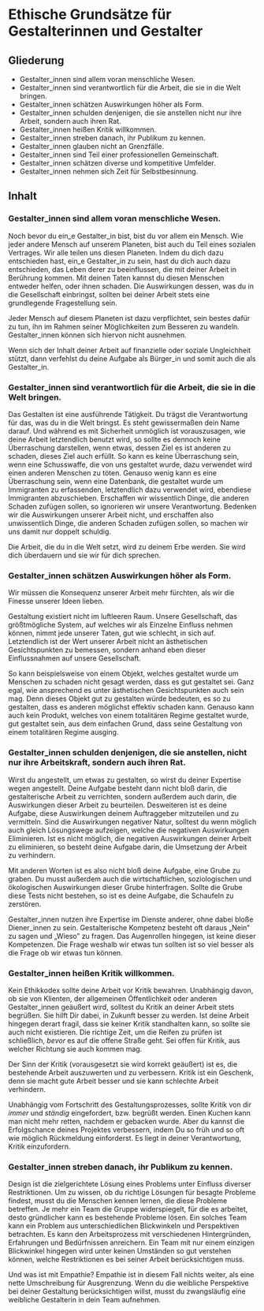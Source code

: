 # Ethische Grundsätze für Gestalterinnen und Gestalter

## Gliederung
- Gestalter_innen sind allem voran menschliche Wesen.
- Gestalter_innen sind verantwortlich für die Arbeit, die sie in die Welt bringen.
- Gestalter_innen schätzen Auswirkungen höher als Form.
- Gestalter_innen schulden denjenigen, die sie anstellen nicht nur ihre Arbeit, sondern auch ihren Rat.
- Gestalter_innen heißen Kritik willkommen.
- Gestalter_innen streben danach, ihr Publikum zu kennen.
- Gestalter_innen glauben nicht an Grenzfälle.
- Gestalter_innen sind Teil einer professionellen Gemeinschaft.
- Gestalter_innen schätzen diverse und kompetitive Umfelder.
- Gestalter_innen nehmen sich Zeit für Selbstbesinnung.

## Inhalt
### Gestalter_innen sind allem voran menschliche Wesen.
Noch bevor du ein_e Gestalter_in bist, bist du vor allem ein Mensch. Wie jeder andere Mensch auf unserem Planeten, bist auch du Teil eines sozialen Vertrages. Wir alle teilen uns diesen Planeten. Indem du dich dazu entschieden hast, ein_e Gestalter_in zu sein, hast du dich auch dazu entschieden, das Leben derer zu beeinflussen, die mit deiner Arbeit in Berührung kommen. Mit deinen Taten kannst du diesen Menschen entweder helfen, oder ihnen schaden. Die Auswirkungen dessen, was du in die Gesellschaft einbringst, sollten bei deiner Arbeit stets eine grundlegende Fragestellung sein.

Jeder Mensch auf diesem Planeten ist dazu verpflichtet, sein bestes dafür zu tun, ihn im Rahmen seiner Möglichkeiten zum Besseren zu wandeln. Gestalter_innen können sich hiervon nicht ausnehmen.

Wenn sich der Inhalt deiner Arbeit auf finanzielle oder soziale Ungleichheit stützt, dann verfehlst du deine Aufgabe als Bürger_in und somit auch die als Gestalter_in.

### Gestalter_innen sind verantwortlich für die Arbeit, die sie in die Welt bringen.
Das Gestalten ist eine ausführende Tätigkeit. Du trägst die Verantwortung für das, was du in die Welt bringst. Es steht gewissermaßen dein Name darauf. Und während es mit Sicherheit unmöglich ist vorauszusagen, wie deine Arbeit letztendlich benutzt wird, so sollte es dennoch keine Überraschung darstellen, wenn etwas, dessen Ziel es ist anderen zu schaden, dieses Ziel auch erfüllt. So kann es keine Überraschung sein, wenn eine Schusswaffe, die von uns gestaltet wurde, dazu verwendet wird einen anderen Menschen zu töten. Genauso wenig kann es eine Überraschung sein, wenn eine Datenbank, die gestaltet wurde um Immigranten zu erfassenden, letztendlich dazu verwendet wird, ebendiese Immigranten abzuschieben. Erschaffen wir wissentlich Dinge, die anderen Schaden zufügen sollen, so ignorieren wir unsere Verantwortung. Bedenken wir die Auswirkungen unserer Arbeit nicht, und erschaffen also unwissentlich Dinge, die anderen Schaden zufügen sollen, so machen wir uns damit nur doppelt schuldig.

Die Arbeit, die du in die Welt setzt, wird zu deinem Erbe werden. Sie wird dich überdauern und sie wir für dich sprechen.

### Gestalter_innen schätzen Auswirkungen höher als Form.
Wir müssen die Konsequenz unserer Arbeit mehr fürchten, als wir die Finesse unserer Ideen lieben.

Gestaltung existiert nicht im luftleeren Raum. Unsere Gesellschaft, das größtmögliche System, auf welches wir als Einzelne Einfluss nehmen können, nimmt jede unserer Taten, gut wie schlecht, in sich auf. Letztendlich ist der Wert unserer Arbeit nicht an ästhetischen Gesichtspunkten zu bemessen, sondern anhand eben dieser Einflussnahmen auf unsere Gesellschaft.

So kann beispielsweise von einem Objekt, welches gestaltet wurde um Menschen zu schaden nicht gesagt werden, dass es gut gestaltet sei. Ganz egal, wie ansprechend es unter ästhetischen Gesichtspunkten auch sein mag. Denn dieses Objekt gut zu gestalten würde bedeuten, es so zu gestalten, dass es anderen möglichst effektiv schaden kann. Genauso kann auch kein Produkt, welches von einem totalitären Regime gestaltet wurde, gut gestaltet sein, aus dem einfachen Grund, dass seine Gestaltung von einem totalitären Regime ausging.

### Gestalter_innen schulden denjenigen, die sie anstellen, nicht nur ihre Arbeitskraft, sondern auch ihren Rat.
Wirst du angestellt, um etwas zu gestalten, so wirst du deiner Expertise wegen angestellt. Deine Aufgabe besteht dann nicht bloß darin, die gestalterische Arbeit zu verrichten, sondern außerdem auch darin, die Auswirkungen dieser Arbeit zu beurteilen. Desweiteren ist es deine Aufgabe, diese Auswirkungen deinem Auftraggeber mitzuteilen und zu vermitteln. Sind die Auswirkungen negativer Natur, solltest du wenn möglich auch gleich Lösungswege aufzeigen, welche die negativen Auswirkungen Eliminieren. Ist es nicht möglich, die negativen Auswirkungen deiner Arbeit zu eliminieren, so besteht deine Aufgabe darin, die Umsetzung der Arbeit zu verhindern.

Mit anderen Worten ist es also nicht bloß deine Aufgabe, eine Grube zu graben. Du musst außerdem auch die wirtschaftlichen, soziologischen und ökologischen Auswirkungen dieser Grube hinterfragen. Sollte die Grube diese Tests nicht bestehen, so ist es deine Aufgabe, die Schaufeln zu zerstören.

Gestalter_innen nutzen ihre Expertise im Dienste anderer, ohne dabei bloße Diener_innen zu sein. Gestalterische Kompetenz besteht oft daraus „Nein” zu sagen und „Wieso” zu fragen. Das Augenrollen hingegen, ist keine dieser Kompetenzen. Die Frage weshalb wir etwas tun sollten ist so viel besser als die Frage ob wir etwas tun können.

### Gestalter_innen heißen Kritik willkommen.
Kein Ethikkodex sollte deine Arbeit vor Kritik bewahren. Unabhängig davon, ob sie von Klienten, der allgemeinen Öffentlichkeit oder anderen Gestalter_innen geäußert wird, solltest du Kritik an deiner Arbeit stets begrüßen. Sie hilft Dir dabei, in Zukunft besser zu werden. Ist deine Arbeit hingegen derart fragil, dass sie keiner Kritik standhalten kann, so sollte sie auch nicht existieren. Die richtige Zeit, um die Reifen zu prüfen ist schließlich, *bevor* es auf die offene Straße geht. Sei offen für Kritik, aus welcher Richtung sie auch kommen mag.

Der Sinn der Kritik (vorausgesetzt sie wird korrekt geäußert) ist es, die bestehende Arbeit auszuwerten und zu verbessern. Kritik ist ein Geschenk, denn sie macht gute Arbeit besser und sie kann schlechte Arbeit verhindern.

Unabhängig vom Fortschritt des Gestaltungsprozesses, sollte Kritik von dir *immer* und *ständig* eingefordert, bzw. begrüßt werden. Einen Kuchen kann man nicht mehr retten, nachdem er gebacken wurde. Aber du kannst die Erfolgschance deines Projektes verbessern, indem Du so früh und so oft wie möglich Rückmeldung einforderst. Es liegt in deiner Verantwortung, Kritik einzufordern.

### Gestalter_innen streben danach, ihr Publikum zu kennen.
Design ist die zielgerichtete Lösung eines Problems unter Einfluss diverser Restriktionen. Um zu wissen, ob du richtige Lösungen für besagte Probleme findest, musst du die Menschen kennen lernen, die diese Probleme betreffen. Je mehr ein Team die Gruppe widerspiegelt, für die es arbeitet, desto gründlicher kann es bestehende Probleme lösen. Ein solches Team kann ein Problem aus unterschiedlichen Blickwinkeln und Perspektiven betrachten. Es kann den Arbeitsprozess mit verschiedenen Hintergründen, Erfahrungen und Bedürfnissen anreichern. Ein Team mit nur einem einzigen Blickwinkel hingegen wird unter keinen Umständen so gut verstehen können, welche Restriktionen es bei seiner Arbeit berücksichtigen muss.

Und was ist mit Empathie? Empathie ist in diesem Fall nichts weiter, als eine nette Umschreibung für Ausgrenzung. Wenn du die weibliche Perspektive bei deiner Gestaltung berücksichtigen willst, musst du zwangsläufig eine weibliche Gestalterin in dein Team aufnehmen.
